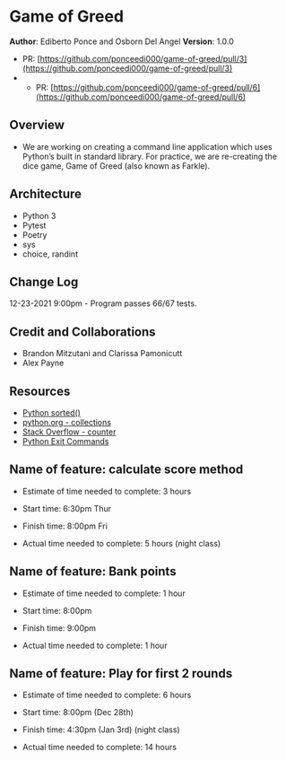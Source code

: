 # Game of Greed

**Author**: Ediberto Ponce and Osborn Del Angel
**Version**: 1.0.0

- PR: [https://github.com/ponceedi000/game-of-greed/pull/3](https://github.com/ponceedi000/game-of-greed/pull/3)
- - PR: [https://github.com/ponceedi000/game-of-greed/pull/6](https://github.com/ponceedi000/game-of-greed/pull/6)

## Overview

- We are working on creating a command line application which uses Python’s built in standard library. For practice, we are re-creating the dice game, Game of Greed (also known as Farkle).


## Architecture

- Python 3
- Pytest
- Poetry
- sys
- choice, randint

## Change Log

12-23-2021 9:00pm - Program passes 66/67 tests.

## Credit and Collaborations

- Brandon Mitzutani and Clarissa Pamonicutt
- Alex Payne

## Resources

- [Python sorted()](https://www.w3schools.com/python/ref_func_sorted.asp)
- [python.org - collections](https://docs.python.org/3/library/collections.html#collections.Counter.most_common)
- [Stack Overflow - counter](https://stackoverflow.com/questions/15772092/python-collections-counter)
- [Python Exit Commands](https://www.geeksforgeeks.org/python-exit-commands-quit-exit-sys-exit-and-os-_exit/)

## Name of feature: calculate score method

- Estimate of time needed to complete: 3 hours

- Start time: 6:30pm Thur

- Finish time: 8:00pm Fri

- Actual time needed to complete: 5 hours (night class)

## Name of feature: Bank points

- Estimate of time needed to complete: 1 hour

- Start time: 8:00pm

- Finish time: 9:00pm

- Actual time needed to complete: 1 hour

## Name of feature: Play for first 2 rounds

- Estimate of time needed to complete: 6 hours

- Start time: 8:00pm (Dec 28th)

- Finish time: 4:30pm (Jan 3rd) (night class)

- Actual time needed to complete: 14 hours
